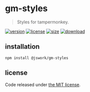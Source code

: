 # gm-styles
> Styles for tampermonkey.

[![version][version-image]][version-url]
[![license][license-image]][license-url]
[![size][size-image]][size-url]
[![download][download-image]][download-url]

## installation
```shell
npm install @jswork/gm-styles
```

## license
Code released under [the MIT license](https://github.com/afeiship/gm-styles/blob/master/LICENSE.txt).

[version-image]: https://img.shields.io/npm/v/@jswork/gm-styles
[version-url]: https://npmjs.org/package/@jswork/gm-styles

[license-image]: https://img.shields.io/npm/l/@jswork/gm-styles
[license-url]: https://github.com/afeiship/gm-styles/blob/master/LICENSE.txt

[size-image]: https://img.shields.io/bundlephobia/minzip/@jswork/gm-styles
[size-url]: https://github.com/afeiship/gm-styles/blob/master/dist/gm-styles.min.js

[download-image]: https://img.shields.io/npm/dm/@jswork/gm-styles
[download-url]: https://www.npmjs.com/package/@jswork/gm-styles

